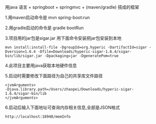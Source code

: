用java 语言 + springboot + springmvc + (maven/gradle) 搭成的框架

1.用maven启动命令是
	mvn spring-boot:run

2.用gradle启动的命令是
	gradle bootRun

3.项目用的jar包是sigar.jar 用下面命令安装把jar包安装到本地
```
mvn install:install-file -DgroupId=org.hyperic -DartifactId=sigar -Dversion=1.6.4 -Dfile=Downloads/hyperic-sigar-1.6.4/sigar-bin/lib/sigar.jar -Dpackaging=jar -DgeneratePom=true
```
4.此项目主要用java获取本地硬件信息

5.启动时需要修改下面路径为自己的共享库文件路径
```
<jvmArguments>
-Djava.library.path=/Users/zhaopei/Downloads/hyperic-sigar-1.6.4/sigar-bin/lib
</jvmArguments>
```

6.启动后输入下面地址可查询内存相关信息,全部是JSON格式
```
http://localhost:18948/memInfo
```
